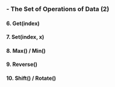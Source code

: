 ### - The Set of Operations of Data (2)

#### 6. Get(index)

#### 7. Set(index, x)

#### 8. Max() / Min()

#### 9. Reverse()

#### 10. Shift() / Rotate()

